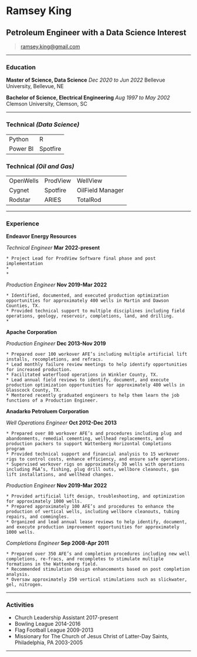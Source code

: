 # Ramsey King
## Petroleum Engineer with a Data Science Interest

> [ramsey.king@gmail.com](mailto:ramsey.king@gmail.com)

------
### Education

**Master of Science, Data Science** _Dec 2020 to Jun 2022_
	Bellevue University, Bellevue, NE
  
**Bachelor of Science, Electrical Engineering** _Aug 1997 to May 2002_
	Clemson University, Clemson, SC
  
------  

### Technical _(Data Science)_

<table class="tg">
<tbody>
  <tr>
    <td class="tg-0pky">Python</td>
    <td class="tg-0pky">R</td>    
  </tr>
  <tr>
    <td class="tg-0pky">Power BI</td>
    <td class="tg-0pky">Spotfire</td>    
  </tr>
</tbody>
</table>

### Technical _(Oil and Gas)_

<!--- * OpenWells -->
<!--- * ProdView -->
<!--- * WellView -->
<!--- * Cygnet -->
<!--- * Spotfire -->
<!--- * OilField Manager -->
<!--- * Rodstar -->
<!--- * ARIES -->
<!--- * TotalRod -->

<table class="tg">
<tbody>
  <tr>
    <td class="tg-0pky">OpenWells</td>
    <td class="tg-0pky">ProdView</td>
    <td class="tg-0pky">WellView</td>
  </tr>
  <tr>
    <td class="tg-0pky">Cygnet</td>
    <td class="tg-0pky">Spotfire</td>
    <td class="tg-0pky">OilField Manager</td>
  </tr>
  <tr>
    <td class="tg-0pky">Rodstar</td>
    <td class="tg-0pky">ARIES</td>
    <td class="tg-0pky">TotalRod</td>
  </tr>
</tbody>
</table>

------

### Experience

**Endeavor Energy Resources** 

*Technical Engineer* __Mar 2022-present__

	* Project Lead for ProdView Software final phase and post implementation
	*
	*
	
*Production Engineer* __Nov 2019-Mar 2022__

	* Identified, documented, and executed production optimization opportunities for approximately 400 wells in Martin and Dawson Counties, TX.
	* Provided technical support to multiple disciplines including field operations, geology, reservoir, completions, land, and drilling.
	* 

**Apache Corporation** 
	
*Production Engineer* __Dec 2013-Nov 2019__

	* Prepared over 100 workover AFE’s including multiple artificial lift installs, recompletions, and refracs.
	* Lead monthly failure review meetings to help identify opportunities for increased production.
	* Facilitated waterflood operations in Winkler County, TX.
	* Lead annual field reviews to identify, document, and execute production optimization opportunities for approximately 400 wells in Glasscock County, TX.
	* Mentored recently graduated engineers to help them learn the job functions of a Production Engineer.

**Anadarko Petroluem Corporation** 

*Well Operations Engineer* __Oct 2012-Dec 2013__

	* Prepared over 80 workover AFE’s and procedures including plug and abandonments, remedial cementing, wellhead replacements, and production packers to support Wattenberg Horizontal Completions program
	* Provided technical support and financial analysis to 15 workover rigs to control costs, enhance efficiency, and ensure safe operations.
	* Supervised workover rigs on approximately 30 wells with operations including P&A’s, fishing, plug drill outs, wellbore cleanouts, gas lift installations, and wellhead changes.
	
*Production Engineer* __Nov 2019-Mar 2022__

	* Provided artificial lift design, troubleshooting, and optimization for approximately 1000 wells.
	* Prepared approximately 100 AFE’s and procedures to enhance the production of vertical wells, including wellbore cleanouts, tubing repairs, and commingles. 
	* Organized and lead annual lease reviews to help identify, document, and execute production improvement opportunities for approximately 1000 wells.
	
*Completions Engineer* __Sep 2008-Apr 2011__

	* Prepared over 350 AFE’s and completion procedures including new well completions, re-fracs, and recompletes to stimulate multiple formations in the Wattenberg field.
	* Recommended stimulation design enhancements based on post completion analysis.
	* Oversaw approximately 250 vertical stimulations such as slickwater, gel, nitrogen.

------
<!---
### Projects

* **Project 1**
	
	
* **Project 2**
	

* **Project 3**
------
-->
### Activities

* Church Leadership Assistant 2017-present
* Bowling League 2014-2016
* Flag Football League 2009-2013
* Missionary for The Church of Jesus Christ of Latter-Day Saints, Philadelphia, PA 2003-2005
------
